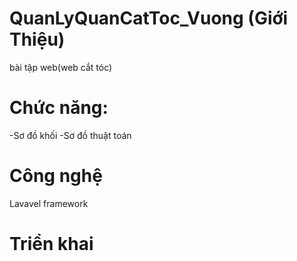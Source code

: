 # QuanLyQuanCatToc_Vuong (Giới Thiệu)
bài tập web(web cắt tóc)
# Chức năng:
-Sơ đồ khối
-Sơ đồ thuật toán

# Công nghệ
Lavavel framework
# Triển khai
